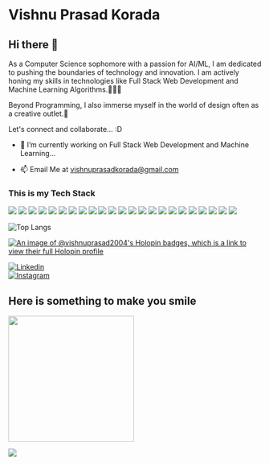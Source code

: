 # Vishnu Prasad Korada

## Hi there 👋


<!--Hey there... I am Vishnu Prasad Korada, currently, I am studying Computer Science and Engineering. I love coding, sketching, graphic designing, space exploration scientific research, and such...-->
As a Computer Science sophomore with a passion for AI/ML, I am dedicated to pushing the boundaries of technology and innovation. I am actively honing my skills in technologies like Full Stack Web Development and Machine Learning Algorithms.🧑🏽‍💻

Beyond Programming, I also immerse myself in the world of design often as a creative outlet.🎨
<br>

Let's connect and collaborate... :D 


- 🔭 I’m currently working on Full Stack Web Development and Machine Learning...

- 📫 Email Me at <vishnuprasadkorada@gmail.com>

### This is my Tech Stack
<p>
<img src="https://img.shields.io/badge/JavaScript-323330?style=for-the-badge&logo=javascript&logoColor=F7DF1E" />
<img src="https://img.shields.io/badge/Node.js-339933?style=for-the-badge&logo=nodedotjs&logoColor=white" />
<img src="https://img.shields.io/badge/express.js-%23404d59.svg?style=for-the-badge&logo=express&logoColor=%2361DAFB">
<img src="https://img.shields.io/badge/Inkscape-e0e0e0?style=for-the-badge&logo=inkscape&logoColor=080A13" />
<img src="https://img.shields.io/badge/Canva-%2300C4CC.svg?style=for-the-badge&logo=Canva&logoColor=white">
<img src="https://img.shields.io/badge/java-%23ED8B00.svg?style=for-the-badge&logo=openjdk&logoColor=white">
<img src="https://img.shields.io/badge/c-%2300599C.svg?style=for-the-badge&logo=c&logoColor=white">
<img src="https://img.shields.io/badge/MongoDB-%234ea94b.svg?style=for-the-badge&logo=mongodb&logoColor=white">
<img src="https://img.shields.io/badge/mysql-%2300f.svg?style=for-the-badge&logo=mysql&logoColor=white">
<img src="https://img.shields.io/badge/python-3670A0?style=for-the-badge&logo=python&logoColor=ffdd54">
<img src="https://img.shields.io/badge/html5-%23E34F26.svg?style=for-the-badge&logo=html5&logoColor=white">
<img src="https://img.shields.io/badge/css3-%231572B6.svg?style=for-the-badge&logo=css3&logoColor=white">
<img src="https://img.shields.io/badge/typescript-%23007ACC.svg?style=for-the-badge&logo=typescript&logoColor=white">
<img src="https://img.shields.io/badge/tailwindcss-%2338B2AC.svg?style=for-the-badge&logo=tailwind-css&logoColor=white">
<img src="https://img.shields.io/badge/Next-black?style=for-the-badge&logo=next.js&logoColor=white">
<img src="https://img.shields.io/badge/scikit--learn-%23F7931E.svg?style=for-the-badge&logo=scikit-learn&logoColor=white"/>
<img src="https://img.shields.io/badge/react_native-%2320232a.svg?style=for-the-badge&logo=react&logoColor=%2361DAFB">
<img src="https://img.shields.io/badge/expo-1C1E24?style=for-the-badge&logo=expo&logoColor=#D04A37">
<img src="https://img.shields.io/badge/NPM-%23CB3837.svg?style=for-the-badge&logo=npm&logoColor=white">
<img src="https://img.shields.io/badge/figma-%23F24E1E.svg?style=for-the-badge&logo=figma&logoColor=white">
<img src="https://img.shields.io/badge/TensorFlow-%23FF6F00.svg?style=for-the-badge&logo=TensorFlow&logoColor=white">
<img src="https://img.shields.io/badge/Postman-FF6C37?style=for-the-badge&logo=postman&logoColor=white">
<img src="https://img.shields.io/badge/vercel-%23000000.svg?style=for-the-badge&logo=vercel&logoColor=white">
</p>

![Top Langs](https://github-readme-stats.vercel.app/api/top-langs/?username=vishnuprasad2004&layout=compact&theme=dark)

[![An image of @vishnuprasad2004's Holopin badges, which is a link to view their full Holopin profile](https://holopin.me/vishnuprasad2004)](https://holopin.io/@vishnuprasad2004)

[![Linkedin](https://img.shields.io/badge/LinkedIn-%230077B5.svg?logo=linkedin&logoColor=white)](https://www.linkedin.com/in/vishnu-prasad-korada-32b550253/)    
[![Instagram](https://img.shields.io/badge/Instagram-%23dd2a7b.svg?logo=instagram&logoColor=white)](https://www.instagram.com/the_vishnuprasadkorada/)

## Here is something to make you smile

<img src="https://assets-global.website-files.com/5f3c19f18169b62a0d0bf387/60d33be7eedf8e1f31aabcec_BwENfmI0CU5dZGYlSyo142mpfG08-rYgTS-Qm47uMUXN6JXtmdZvtzVzTooUQdXTWmTD8uzF9N6XQJA2vUIMi53tunFyVtvOBJTNfOjHit2P_JkTmFzFsK7ep6Vb9781XZnRAryH.png" height="250px">

[![](https://visitcount.itsvg.in/api?id=vishnuprasad2004&icon=0&color=0)](https://visitcount.itsvg.in)
<!--
**vishnuprasad2004/vishnuprasad2004** is a ✨ _particular_ ✨ repository because its `README.md` (this file) appears on your GitHub profile.

Here are some ideas to get you started:

- 🔭 I’m currently working on ...
- 🌱 I’m currently learning ...
- 👯 I’m looking to collaborate on ...
- 🤔 I’m looking for help with ...
- 💬 Ask me about ...
- 📫 How to reach me: ...
- 😄 Pronouns: ...
- ⚡ Fun fact: ...
-->

